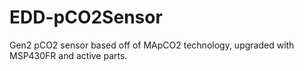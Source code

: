 # EDD-pCO2Sensor
Gen2 pCO2 sensor based off of MApCO2 technology, upgraded with MSP430FR and active parts.
